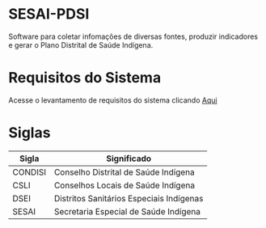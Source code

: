# SESAI-PDSI

Software para coletar infomações de diversas fontes, produzir indicadores e gerar o Plano Distrital de Saúde Indígena.

# Requisitos do Sistema

Acesse o levantamento de requisitos do sistema clicando [Aqui](LevantamentoDeRequisitos.md)

# Siglas

| Sigla | Significado |
| --- | --- |
| CONDISI | Conselho Distrital de Saúde Indígena |
| CSLI | Conselhos Locais de Saúde Indígena |
| DSEI | Distritos Sanitários Especiais Indígenas |
| SESAI | Secretaria Especial de Saúde Indígena |
